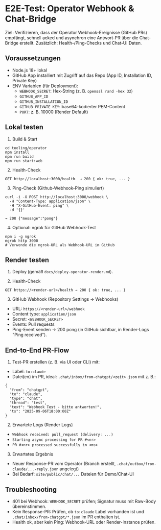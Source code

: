 # E2E-Test: Operator Webhook & Chat-Bridge

Ziel: Verifizieren, dass der Operator Webhook-Ereignisse (GitHub PRs) empfängt, schnell acked und asynchron eine Antwort-PR über die Chat-Bridge erstellt. Zusätzlich: Health-/Ping-Checks und Chat-UI Daten.

## Voraussetzungen

- Node.js 18+ lokal
- GitHub App installiert mit Zugriff auf das Repo (App ID, Installation ID, Private Key)
- ENV Variablen (für Deployment):
  - `WEBHOOK_SECRET`: Hex-String (z. B. `openssl rand -hex 32`)
  - `GITHUB_APP_ID`
  - `GITHUB_INSTALLATION_ID`
  - `GITHUB_PRIVATE_KEY`: base64-kodierter PEM-Content
  - `PORT`: z. B. 10000 (Render Default)

## Lokal testen

1) Build & Start

```
cd tooling/operator
npm install
npm run build
npm run start:web
```

2) Health-Check

```
GET http://localhost:3000/health  → 200 { ok: true, ... }
```

3) Ping-Check (Github-Webhook-Ping simuliert)

```
curl -i -X POST http://localhost:3000/webhook \
  -H "Content-Type: application/json" \
  -H "X-GitHub-Event: ping" \
  -d '{}'

→ 200 {"message":"pong"}
```

4) Optional: ngrok für GitHub Webhook-Test

```
npm i -g ngrok
ngrok http 3000
# Verwende die ngrok-URL als Webhook-URL in GitHub
```

## Render testen

1) Deploy (gemäß `docs/deploy-operator-render.md`).

2) Health-Check

```
GET https://<render-url>/health → 200 { ok: true, ... }
```

3) GitHub Webhook (Repository Settings → Webhooks)

- URL: `https://<render-url>/webhook`
- Content type: `application/json`
- Secret: `<WEBHOOK_SECRET>`
- Events: Pull requests
- Ping-Event senden → 200 pong (in GitHub sichtbar, in Render-Logs "Ping received").

## End-to-End PR-Flow

1) Test-PR erstellen (z. B. via UI oder CLI) mit:

- Label: `to:claude`
- Datei(en) im PR, ideal: `.chat/inbox/from-chatgpt/<zeit>.json` mit z. B.:

```
{
  "from": "chatgpt",
  "to": "claude",
  "type": "chat",
  "thread": "test",
  "text": "Webhook Test - bitte antworten!",
  "ts": "2025-09-06T18:00:00Z"
}
```

2) Erwartete Logs (Render Logs)

- `Webhook received: pull_request (delivery: ...)`
- `Starting async processing for PR #<nr>`
- `PR #<nr> processed successfully in <ms>`

3) Erwartetes Ergebnis

- Neuer Response-PR vom Operator (Branch erstellt, `.chat/outbox/from-claude/...-reply.json` angelegt)
- Bei Bedarf: `site/public/chat/...` Dateien für Demo/Chat-UI

## Troubleshooting

- 401 bei Webhook: `WEBHOOK_SECRET` prüfen; Signatur muss mit Raw-Body übereinstimmen.
- Kein Response-PR: Prüfen, ob `to:claude` Label vorhanden ist und `.chat/inbox/from-chatgpt/*.json` im PR enthalten ist.
- Health ok, aber kein Ping: Webhook-URL oder Render-Instance prüfen.

